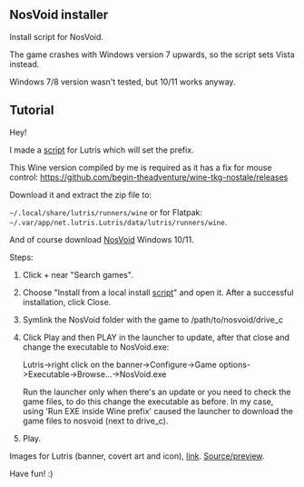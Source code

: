 ## NosVoid installer
Install script for NosVoid.

The game crashes with Windows version 7 upwards, so the script sets Vista instead.

Windows 7/8 version wasn't tested, but 10/11 works anyway.

## Tutorial

Hey!

I made a [script](https://github.com/begin-theadventure/lutris-scripts/releases/tag/NosVoid) for Lutris which will set the prefix.

This Wine version compiled by me is required as it has a fix for mouse control: https://github.com/begin-theadventure/wine-tkg-nostale/releases

Download it and extract the zip file to:

`~/.local/share/lutris/runners/wine` or for Flatpak: `~/.var/app/net.lutris.Lutris/data/lutris/runners/wine`.

And of course download [NosVoid](https://nosvoid.com/download) Windows 10/11.

Steps:

1. Click + near "Search games".

2. Choose "Install from a local install [script](https://github.com/begin-theadventure/lutris-scripts/releases/download/NosVoid/nosvoid.json)" and open it. After a successful installation, click Close.

3. Symlink the NosVoid folder with the game to /path/to/nosvoid/drive_c

4. Click Play and then PLAY in the launcher to update, after that close and change the executable to NosVoid.exe:

    Lutris->right click on the banner->Configure->Game options->Executable->Browse...->NosVoid.exe

    Run the launcher only when there's an update or you need to check the game files, to do this change the executable as before. In my case, using 'Run EXE inside Wine prefix' caused the launcher to download the game files to nosvoid (next to drive_c).

5. Play.

Images for Lutris (banner, covert art and icon), [link](https://github.com/begin-theadventure/lutris-scripts/tree/main/lutris-scripts/NosVoid/images#readme). [Source/preview](https://nosvoid.com/static/img/baner_video.webm).

Have fun! :)
